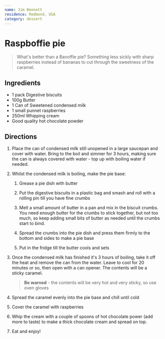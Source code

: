 ```yaml
---
name: Jim Bennett
residence: Redmond, USA
category: dessert
---
```


# Raspboffie pie

> What's better than a Banoffie pie? Something less sickly with sharp raspberries instead of bananas to cut through the sweetness of the caramel.

## Ingredients

- 1 pack Digestive biscuits
- 100g Butter
- 1 Can of Sweetened condensed milk
- 1 small punnet raspberries
- 250ml Whipping cream
- Good quality hot chocolate powder

## Directions

1. Place the can of condensed milk still unopened in a large saucepan and cover with water. Bring to the boil and simmer for 3 hours, making sure the can is always covered with water - top up with boiling water if needed.

1. Whilst the condensed milk is boiling, make the pie base:

    1. Grease a pie dish with butter

    1. Put the digestive biscuits in a plastic bag and smash and roll with a rolling pin till you have fine crumbs

    1. Melt a small amount of butter in a pan and mix in the biscuit crumbs. You need enough butter for the crumbs to stick together, but not too much, so keep adding small bits of butter as needed until the crumbs start to bind.

    1. Spread the crumbs into the pie dish and press them firmly to the bottom and sides to make a pie base

    1. Put in the fridge till the butter cools and sets

1. Once the condensed milk has finished it's 3 hours of boiling, take it off the heat and remove the can from the water. Leave to cool for 20 minutes or so, then open with a can opener. The contents will be a sticky caramel.

    > **Be warned** - the contents will be very hot and very sticky, so use oven gloves

1. Spread the caramel evenly into the pie base and chill until cold

1. Cover the caramel with raspberries

1. Whip the cream with a couple of spoons of hot chocolate power (add more to taste) to make a thick chocolate cream and spread on top.

1. Eat and enjoy!
